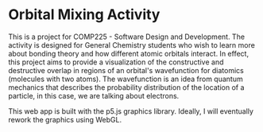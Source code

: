 # Orbital Mixing Activity

This is a project for COMP225 - Software Design and Development. The activity is designed for General Chemistry students who wish to learn more about bonding theory and how different atomic orbitals interact. In effect, this project aims to provide a visualization of the constructive and destructive overlap in regions of an orbital's wavefunction for diatomics (molecules with two atoms). The wavefunction is an idea from quantum mechanics that describes the probability distribution of the location of a particle, in this case, we are talking about electrons.

This web app is built with the p5.js graphics library. Ideally, I will eventually rework the graphics using WebGL.
